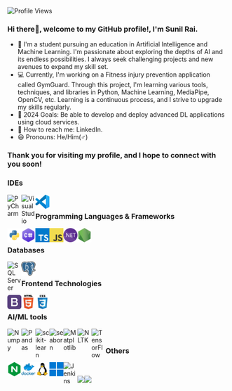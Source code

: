 ![Profile Views](https://komarev.com/ghpvc/?username=sunilrai486&label=Profile%20views&left_color=green&right_color=red&style=flat)

### Hi there👋, welcome to my GitHub profile!, I'm Sunil Rai.

- 📖 I'm a student pursuing an education in Artificial Intelligence and Machine Learning. I'm passionate about exploring the depths of AI and its endless possibilities. I always seek challenging projects and new avenues to expand my skill set.
- 💻 Currently, I'm working on a Fitness injury prevention application called GymGuard. Through this project, I'm learning various tools, techniques, and libraries in Python, Machine Learning, MediaPipe, OpenCV, etc. Learning is a continuous process, and I strive to upgrade my skills regularly.
- 🎯 2024 Goals: Be able to develop and deploy advanced DL applications using cloud services.
- 📧 How to reach me: LinkedIn.
- 😄 Pronouns: He/Him(♂️)

### Thank you for visiting my profile, and I hope to connect with you soon!

### IDEs
[<img align="left" alt="PyCharm" width="32px" src="https://upload.wikimedia.org/wikipedia/commons/1/1d/PyCharm_Icon.svg" />][PyCharm]
[<img align="left" alt="Visual Studio" width="32px" src="https://visualstudio.microsoft.com/wp-content/uploads/2021/10/Product-Icon.svg" />][Visual Studio]
[<img align="left" alt="Visual Studio Code" width="32px" src="https://raw.githubusercontent.com/github/explore/80688e429a7d4ef2fca1e82350fe8e3517d3494d/topics/visual-studio-code/visual-studio-code.png" />][Visual Studio Code]

[PyCharm]: https://www.jetbrains.com/pycharm/
[Visual Studio]: https://visualstudio.microsoft.com/
[Visual Studio Code]: https://github.com/microsoft/vscode
</br>

### Programming Languages & Frameworks
[<img align="left" alt="Python" width="32px" src="https://raw.githubusercontent.com/github/explore/80688e429a7d4ef2fca1e82350fe8e3517d3494d/topics/python/python.png" />][Python]
[<img align="left" alt="C#" width="32px" src="https://raw.githubusercontent.com/github/explore/80688e429a7d4ef2fca1e82350fe8e3517d3494d/topics/csharp/csharp.png" />][C#]
[<img align="left" alt="TypeScript" width="32px" src="https://raw.githubusercontent.com/github/explore/80688e429a7d4ef2fca1e82350fe8e3517d3494d/topics/typescript/typescript.png" />][TyepScript]
[<img align="left" alt="JavaScript" width="32px" src="https://raw.githubusercontent.com/github/explore/80688e429a7d4ef2fca1e82350fe8e3517d3494d/topics/javascript/javascript.png" />][JavaScript]
[<img align="left" alt=".Net" width="32px" src="https://raw.githubusercontent.com/github/explore/80688e429a7d4ef2fca1e82350fe8e3517d3494d/topics/dotnet/dotnet.png" />][.Net]
[<img align="left" alt="Node.js" width="32px" src="https://raw.githubusercontent.com/github/explore/80688e429a7d4ef2fca1e82350fe8e3517d3494d/topics/nodejs/nodejs.png" />][Node.js]

[Python]: https://www.python.org/ 
[C#]: https://github.com/dotnet/csharplang
[TyepScript]: https://github.com/microsoft/TypeScript
[JavaScript]: https://github.com/topics/javascript
[.Net]: https://github.com/dotnet
[Node.js]: https://github.com/nodejs/node
</br>

### Databases
[<img align="left" alt="SQL Server" width="32px" src="https://encrypted-tbn0.gstatic.com/images?q=tbn:ANd9GcS6702fI9w-y5rR55lbDe5Ffdy89oNl-mJ5G3KwGmUm8gHla9dkVcUN&usqp=CAU" />][SQL Server]
[<img align="left" alt="PostgreSQL" width="32px" src="https://raw.githubusercontent.com/github/explore/80688e429a7d4ef2fca1e82350fe8e3517d3494d/topics/postgresql/postgresql.png" />][PostgreSQL]

[SQL Server]: https://www.microsoft.com/en-us/sql-server/sql-server-2019
[PostgreSQL]: https://github.com/postgres/postgres
</br>

### Frontend Technologies
[<img align="left" alt="Bootstrap" width="32px" src="https://raw.githubusercontent.com/github/explore/80688e429a7d4ef2fca1e82350fe8e3517d3494d/topics/bootstrap/bootstrap.png" />][Bootstrap]
[<img align="left" alt="HTML5" width="32px" src="https://raw.githubusercontent.com/github/explore/80688e429a7d4ef2fca1e82350fe8e3517d3494d/topics/html/html.png" />][HTML5]
[<img align="left" alt="CSS3" width="32px" src="https://raw.githubusercontent.com/github/explore/80688e429a7d4ef2fca1e82350fe8e3517d3494d/topics/css/css.png" />][CSS3]

[Bootstrap]: https://github.com/twbs/bootstrap
[HTML5]: https://html.com/html5/
[CSS3]: https://www.w3.org/Style/CSS/
</br>

### AI/ML tools
[<img align="left" alt="Numpy" width="32px" src="https://avatars.githubusercontent.com/u/288276?s=280&v=4" />][Numpy]
[<img align="left" alt="Pandas" width="32px" src="https://avatars.githubusercontent.com/u/21206976?s=280&v=4" />][Pandas]
[<img align="left" alt="scikit-learn" width="32px" src="https://raw.githubusercontent.com/scikit-learn/scikit-learn/main/doc/logos/scikit-learn-logo.png" />][scikit-learn]
[<img align="left" alt="seaborn" width="32px" src="https://seaborn.pydata.org/_static/logo-wide-lightbg.svg" />][seaborn]
[<img align="left" alt="Matplotlib" width="32px" src="https://avatars.githubusercontent.com/u/215947?s=200&v=4" />][Matplotlib]
[<img align="left" alt="NLTK" width="32px" src="https://miro.medium.com/v2/resize:fit:592/1*YM2HXc7f4v02pZBEO8h-qw.png" />][NLTK]
[<img align="left" alt="TensorFlow" width="32px" src="https://avatars.githubusercontent.com/u/15658638?s=48&v=4" />][TensorFlow]

[Numpy]: https://numpy.org/
[Pandas]: https://pandas.pydata.org/
[scikit-learn]: https://scikit-learn.org/
[seaborn]: https://seaborn.pydata.org/
[Matplotlib]: https://matplotlib.org/
[NLTK]: https://www.nltk.org/
[TensorFlow]: https://tensorflow.org/
</br>

### Others
[<img align="left" alt="Nginx" width="32px" src="https://raw.githubusercontent.com/github/explore/85cceaeeaf993ca35664dc37ea24f9237fbbfc14/topics/nginx/nginx.png" />][Nginx]
[<img align="left" alt="Docker" width="32px" src="https://raw.githubusercontent.com/github/explore/80688e429a7d4ef2fca1e82350fe8e3517d3494d/topics/docker/docker.png" />][Docker]
[<img align="left" alt="Linux" width="32px" src="https://raw.githubusercontent.com/github/explore/80688e429a7d4ef2fca1e82350fe8e3517d3494d/topics/linux/linux.png" />][Linux]
[<img align="left" alt="Windows 10" width="32px" src="https://raw.githubusercontent.com/github/explore/379d49236d826364be968345e0a085d044108cff/topics/windows/windows.png" />][Windows]
[<img align="left" alt="Jenkins" width="32px" src="https://www.jenkins.io/sites/default/files/jenkins_logo.png" />][Jenkins]

[Nginx]: https://github.com/nginx/nginx
[Docker]: https://github.com/docker
[Linux]: https://github.com/torvalds/linux
[Windows]: https://www.microsoft.com/en-us/software-download/windows10
[Jenkins]: https://github.com/jenkinsci/jenkins
</br>

<div>
  <img align = "left" src="https://github-readme-stats.vercel.app/api?username=sunilrai486&show_icons=true&theme=radical&card_width=350" /> 
</div>
<div>
  <img align = "left" src="https://github-readme-streak-stats.herokuapp.com/?user=sunilrai486&show_icons=true&theme=radical&card_width=350" />
</div>
